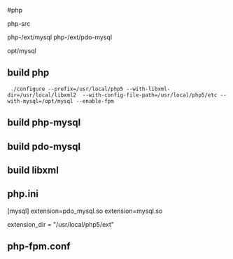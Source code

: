 #php

php-src

php-/ext/mysql
php-/ext/pdo-mysql

opt/mysql

## build php
```
 ./configure --prefix=/usr/local/php5 --with-libxml-dir=/usr/local/libxml2  --with-config-file-path=/usr/local/php5/etc --with-mysql=/opt/mysql --enable-fpm
```

## build php-mysql

## build pdo-mysql

## build libxml

## php.ini
[mysql]
extension=pdo_mysql.so
extension=mysql.so

extension_dir = "/usr/local/php5/ext"
## php-fpm.conf